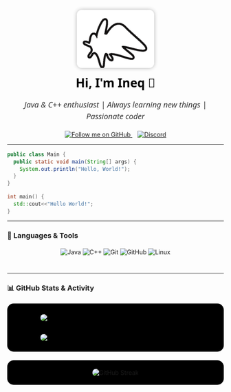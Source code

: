 <div align="center">
  <img src="./LOGO.png" alt="LOGO" width="180" style="border-radius: 12px; box-shadow: 0 0 10px rgba(0,0,0,0.3);" />
  
  <h1 style="color: #000000; margin-top: 12px; font-weight: 700; font-family: 'Segoe UI', Tahoma, Geneva, Verdana, sans-serif;">
    Hi, I'm <b>Ineq</b> 👋
  </h1>
  
  <p style="font-size: 18px; color: #333333; max-width: 600px; margin: 12px auto 20px; line-height: 1.5; font-style: italic; font-family: 'Segoe UI', Tahoma, Geneva, Verdana, sans-serif;">
    Java &amp; C++ enthusiast | Always learning new things | Passionate coder
  </p>

  <p>
    <a href="https://github.com/TheIneq" target="_blank" rel="noopener" style="margin-right: 12px;">
      <img src="https://img.shields.io/github/followers/TheIneq?style=social&label=Follow&color=black" alt="Follow me on GitHub" />
    </a>
    <a href="https://discord.gg/8y48sTTNCW" target="_blank" rel="noopener">
      <img src="https://img.shields.io/badge/Discord-theineq-000000?style=flat&logo=discord&logoColor=white" alt="Discord" />
    </a>
  </p>
</div>

---
```java
public class Main {
  public static void main(String[] args) {
    System.out.println("Hello, World!");
  }
}
```

```cpp
int main() {
  std::cout<<"Hello World!";
}
```

---

### 🧰 Languages & Tools
<p align="center" style="margin-top: 20px; margin-bottom: 40px;">
  <img alt="Java" src="https://img.shields.io/badge/Java-000000?style=for-the-badge&logo=java&logoColor=white" />
  <img alt="C++" src="https://img.shields.io/badge/C++-000000?style=for-the-badge&logo=c%2B%2B&logoColor=white" />
  <img alt="Git" src="https://img.shields.io/badge/Git-000000?style=for-the-badge&logo=git&logoColor=white" />
  <img alt="GitHub" src="https://img.shields.io/badge/GitHub-000000?style=for-the-badge&logo=github&logoColor=white" />
  <img alt="Linux" src="https://img.shields.io/badge/Linux-000000?style=for-the-badge&logo=linux&logoColor=white" />
</p>

---

### 📊 GitHub Stats & Activity
<div align="center" style="background-color: #000000; padding: 25px 15px; border-radius: 15px; display: flex; justify-content: center; gap: 30px; flex-wrap: wrap; margin-top: 20px; margin-bottom: 20px;">
  <img src="https://github-readme-stats.vercel.app/api?username=TheIneq&show_icons=true&theme=dark&hide_border=true&text_color=ffffff&icon_color=ffffff" width="350" style="border-radius: 12px; background: #000000;" />
  <img src="https://github-readme-stats.vercel.app/api/top-langs/?username=TheIneq&layout=compact&theme=dark&hide_border=true&text_color=ffffff" width="350" style="border-radius: 12px; background: #000000;" />
</div>

<div align="center" style="background-color: #000000; padding: 20px 0; border-radius: 15px;">
  <img src="https://streak-stats.demolab.com?user=TheIneq&theme=dark&hide_border=true&date_format=M%20j%5B%2C%20Y%5D" alt="GitHub Streak" width="720" style="border-radius: 12px; background: #000000;" />
</div>
